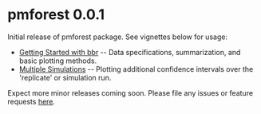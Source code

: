 
# pmforest 0.0.1

Initial release of pmforest package. See vignettes below for usage:


* [Getting Started with bbr](https://metrumresearchgroup.github.io/pmforest/articles/getting-started.html) -- Data specifications, summarization, and basic plotting methods.
* [Multiple Simulations](https://metrumresearchgroup.github.io/pmforest/articles/multiple-simulations.html) -- Plotting additional confidence intervals over the 'replicate' or simulation run.


Expect more minor releases coming soon. Please file any issues or feature requests [here](https://github.com/metrumresearchgroup/pmforest/issues). 
